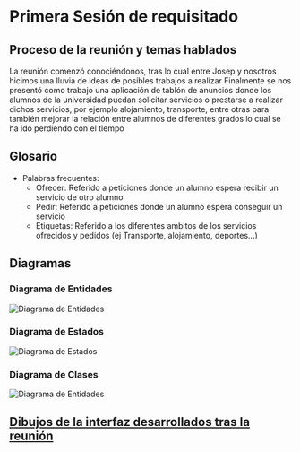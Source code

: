 # Primera Sesión de requisitado

## Proceso de la reunión y temas hablados

La reunión comenzó conociéndonos, tras lo cual entre Josep y nosotros hicimos una lluvia de ideas de posibles trabajos a realizar
Finalmente se nos presentó como trabajo una aplicación de tablón de anuncios donde los alumnos de la universidad puedan solicitar servicios o prestarse a realizar dichos servicios, por ejemplo alojamiento, transporte, entre otras para también mejorar la relación entre alumnos de diferentes grados lo cual se ha ido perdiendo con el tiempo

## Glosario

- Palabras frecuentes:
  - Ofrecer: Referido a peticiones donde un alumno espera recibir un servicio de otro alumno
  - Pedir: Referido a peticiones donde un alumno espera conseguir un servicio
  - Etiquetas: Referido a los diferentes ambitos de los servicios ofrecidos y pedidos (ej Transporte, alojamiento, deportes...)

## Diagramas

### Diagrama de Entidades
![Diagrama de Entidades](../images/modelosUML/1ª_Iteración/Diagrama_Entidades.svg)
### Diagrama de Estados
![Diagrama de Estados](../images/modelosUML/1ª_Iteración/Diagrama_Estados.svg)
### Diagrama de Clases
![Diagrama de Entidades](../images/modelosUML/1ªIteración/Diagrama_clases.svg)

## [Dibujos de la interfaz desarrollados tras la reunión](../images/interfaz)

